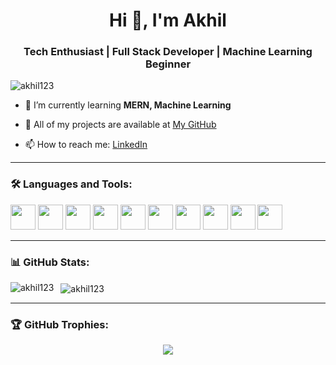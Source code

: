 <h1 align="center">Hi 👋, I'm Akhil</h1>
<h3 align="center">Tech Enthusiast | Full Stack Developer | Machine Learning Beginner</h3>

<p align="left"> <img src="https://komarev.com/ghpvc/?username=akhil123&label=Profile%20views&color=0e75b6&style=flat" alt="akhil123" /> </p>

- 🌱 I’m currently learning **MERN, Machine Learning**

- 💼 All of my projects are available at [My GitHub](https://github.com/akhil123)

- 📫 How to reach me: [LinkedIn](https://www.linkedin.com/in/your-profile)

---

### 🛠️ Languages and Tools:

<p align="left">
  <img src="https://cdn.jsdelivr.net/gh/devicons/devicon/icons/typescript/typescript-original.svg" height="40"/>
  <img src="https://cdn.jsdelivr.net/gh/devicons/devicon/icons/javascript/javascript-original.svg" height="40"/>
  <img src="https://cdn.jsdelivr.net/gh/devicons/devicon/icons/python/python-original.svg" height="40"/>
  <img src="https://cdn.jsdelivr.net/gh/devicons/devicon/icons/react/react-original.svg" height="40"/>
  <img src="https://cdn.jsdelivr.net/gh/devicons/devicon/icons/mongodb/mongodb-original.svg" height="40"/>
  <img src="https://cdn.jsdelivr.net/gh/devicons/devicon/icons/mysql/mysql-original.svg" height="40"/>
  <img src="https://cdn.jsdelivr.net/gh/devicons/devicon/icons/docker/docker-original.svg" height="40"/>
  <img src="https://cdn.jsdelivr.net/gh/devicons/devicon/icons/flask/flask-original.svg" height="40"/>
  <img src="https://cdn.jsdelivr.net/gh/devicons/devicon/icons/html5/html5-original.svg" height="40"/>
  <img src="https://cdn.jsdelivr.net/gh/devicons/devicon/icons/css3/css3-original.svg" height="40"/>
</p>

---

### 📊 GitHub Stats:

<p>
  <img align="left" src="https://github-readme-stats.vercel.app/api/top-langs?username=akhil123&show_icons=true&locale=en&layout=compact" alt="akhil123" />
</p>

<p>&nbsp;
  <img align="center" src="https://github-readme-stats.vercel.app/api?username=akhil123&show_icons=true&locale=en" alt="akhil123" />
</p>

---

### 🏆 GitHub Trophies:

<p align="center">
  <img src="https://github-profile-trophy.vercel.app/?username=akhil123&theme=tokyonight" />
</p>
